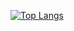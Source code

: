 [![Top Langs](https://github-readme-stats.vercel.app/api/top-langs/?username=esthevann)](https://github.com/anuraghazra/github-readme-stats)
